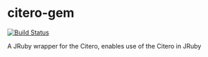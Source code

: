 citero-gem
======================
[![Build Status](https://secure.travis-ci.org/NYULibraries/citero-gem.png)](http://travis-ci.org/NYULibraries/citero-gem)


A JRuby wrapper for the Citero, enables use of the Citero in JRuby